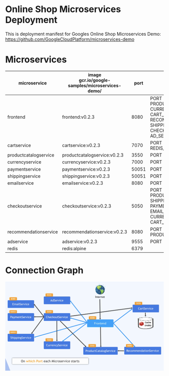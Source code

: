 # Online Shop Microservices Deployment

This is deployment manifest for Googles Online Shop Microservices Demo:
https://github.com/GoogleCloudPlatform/microservices-demo

# Microservices

| **microservice**      | **image**<br>gcr.io/google-samples/microservices-demo/ | **port** | env vars                                                                                                                                                                                |
|-----------------------|--------------------------------------------------------|----------|-----------------------------------------------------------------------------------------------------------------------------------------------------------------------------------------|
| frontend              | frontend:v0.2.3                                        | 8080     | PORT<br>PRODUCT_CATALOG_SERVICE_ADDR<br>CURRENCY_SERVICE_ADDR<br>CART_SERVICE_ADDR<br>RECOMMENDATION_SERVICE_ADDR<br>SHIPPING_SERVICE_ADDR<br>CHECKOUT_SERVICE_ADDR <br>AD_SERVICE_ADDR |
| cartservice           | cartservice:v0.2.3                                     | 7070     | PORT<br>REDIS_ADDR                                                                                                                                                                      |
| productcatalogservice | productcatalogservice:v0.2.3                           | 3550     | PORT                                                                                                                                                                                    |
| currencyservice       | currencyservice:v0.2.3                                 | 7000     | PORT                                                                                                                                                                                    |
| paymentservice        | paymentservice:v0.2.3                                  | 50051    | PORT                                                                                                                                                                                    |
| shippingservice       | shippingservice:v0.2.3                                 | 50051    | PORT                                                                                                                                                                                    |
| emailservice          | emailservice:v0.2.3                                    | 8080     | PORT                                                                                                                                                                                    |
| checkoutservice       | checkoutservice:v0.2.3                                 | 5050     | PORT<br>PRODUCT_CATALOG_SERVICE_ADDR<br>SHIPPING_SERVICE_ADDR<br>PAYMENT_SERVICE_ADDR<br>EMAIL_SERVICE_ADDR<br>CURRENCY_SERVICE_ADDR<br>CART_SERVICE_ADDR                               |
| recommendationservice | recommendationservice:v0.2.3                           | 8080     | PORT<br>PRODUCT_CATALOG_SERVICE_ADDR                                                                                                                                                    |
| adservice             | adservice:v0.2.3                                       | 9555     | PORT                                                                                                                                                                                    |
| redis                 | redis:alpine                                           | 6379     |                                                                                                                                                                                         |

# Connection Graph

![connection graph](connection-graph.png?raw=true "Connection Graph")